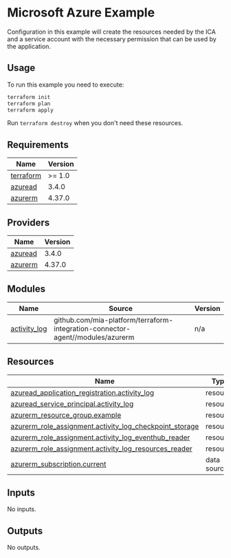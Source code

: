 # Microsoft Azure Example

Configuration in this example will create the resources needed by the ICA and a service account with the necessary
permission that can be used by the application.

## Usage

To run this example you need to execute:

```bash
terraform init
terraform plan
terraform apply
```

Run `terraform destroy` when you don't need these resources.

<!-- BEGIN_TF_DOCS -->
## Requirements

| Name | Version |
|------|---------|
| <a name="requirement_terraform"></a> [terraform](#requirement\_terraform) | >= 1.0 |
| <a name="requirement_azuread"></a> [azuread](#requirement\_azuread) | 3.4.0 |
| <a name="requirement_azurerm"></a> [azurerm](#requirement\_azurerm) | 4.37.0 |

## Providers

| Name | Version |
|------|---------|
| <a name="provider_azuread"></a> [azuread](#provider\_azuread) | 3.4.0 |
| <a name="provider_azurerm"></a> [azurerm](#provider\_azurerm) | 4.37.0 |

## Modules

| Name | Source | Version |
|------|--------|---------|
| <a name="module_activity_log"></a> [activity\_log](#module\_activity\_log) | github.com/mia-platform/terraform-integration-connector-agent//modules/azurerm | n/a |

## Resources

| Name | Type |
|------|------|
| [azuread_application_registration.activity_log](https://registry.terraform.io/providers/hashicorp/azuread/3.4.0/docs/resources/application_registration) | resource |
| [azuread_service_principal.activity_log](https://registry.terraform.io/providers/hashicorp/azuread/3.4.0/docs/resources/service_principal) | resource |
| [azurerm_resource_group.example](https://registry.terraform.io/providers/hashicorp/azurerm/4.37.0/docs/resources/resource_group) | resource |
| [azurerm_role_assignment.activity_log_checkpoint_storage](https://registry.terraform.io/providers/hashicorp/azurerm/4.37.0/docs/resources/role_assignment) | resource |
| [azurerm_role_assignment.activity_log_eventhub_reader](https://registry.terraform.io/providers/hashicorp/azurerm/4.37.0/docs/resources/role_assignment) | resource |
| [azurerm_role_assignment.activity_log_resources_reader](https://registry.terraform.io/providers/hashicorp/azurerm/4.37.0/docs/resources/role_assignment) | resource |
| [azurerm_subscription.current](https://registry.terraform.io/providers/hashicorp/azurerm/4.37.0/docs/data-sources/subscription) | data source |

## Inputs

No inputs.

## Outputs

No outputs.
<!-- END_TF_DOCS -->
